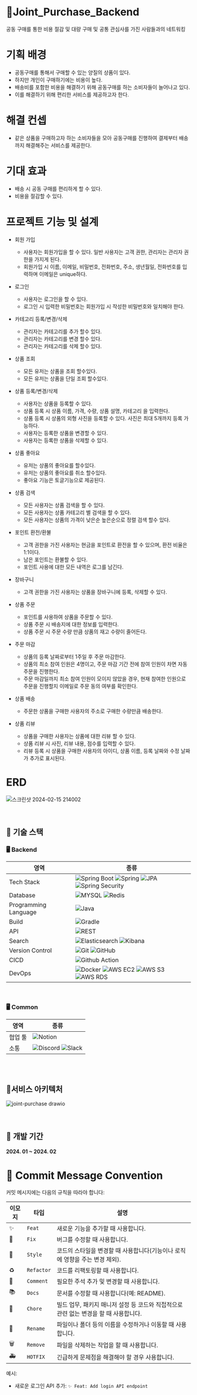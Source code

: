 # 🤝Joint_Purchase_Backend
공동 구매를 통한 비용 절감 및 대량 구매 및 공통 관심사를 가진 사람들과의 네트워킹

# 기획 배경
- 공동구매를 통해서 구매할 수 있는 양질의 상품이 있다.
- 하지만 개인이 구매하기에는 비용이 높다.
- 배송비를 포함한 비용을 해결하기 위해 공동구매를 하는 소비자들이 늘어나고 있다.
- 이를 해결하기 위해 편리한 서비스를 제공하고자 한다.

# 해결 컨셉
- 같은 상품을 구매하고자 하는 소비자들을 모아 공동구매를 진행하여 결제부터 배송까지 해결해주는 서비스를 제공한다.

# 기대 효과
- 배송 시 공동 구매를 편리하게 할 수 있다.
- 비용을 절감할 수 있다.

# 프로젝트 기능 및 설계
- 회원 가입
  - 사용자는 회원가입을 할 수 있다. 일반 사용자는 고객 권한, 관리자는 관리자 권한을 가지게 된다.
  - 회원가입 시 이름, 이메일, 비밀번호, 전화번호, 주소, 생년월일, 전화번호를 입력하며 이메일은 unique하다.

- 로그인
  - 사용자는 로그인을 할 수 있다.
  - 로그인 시 입력한 비밀번호는 회원가입 시 작성한 비밀번호와 일치해야 한다.

- 카테고리 등록/변경/삭제
  - 관리자는 카테고리를 추가 할수 있다.
  - 관리자는 카테고리를 변경 할수 있다.
  - 관리자는 카테고리를 삭제 할수 있다.
  
- 상품 조회
  - 모든 유저는 상품을 조회 할수있다.
  - 모든 유저는 상품을 단일 조회 할수있다.
  
- 상품 등록/변경/삭제
  - 사용자는 상품을 등록할 수 있다.
  - 상품 등록 시 상품 이름, 가격, 수량, 상품 설명, 카테고리 을 입력한다.
  - 상품 등록 시 상품의 외형 사진을 등록할 수 있다. 사진은 최대 5개까지 등록 가능하다.
  - 사용자는 등록한 상품을 변경할 수 있다.
  - 사용자는 등록한 상품을 삭제할 수 있다.

- 상품 좋아요
  - 유저는 상품의 좋아요를 할수있다.
  - 유저는 상품의 좋아요를 취소 할수있다.
  - 좋아요 기능은 토글기능으로 제공된다.
  
- 상품 검색
  - 모든 사용자는 상품 검색을 할 수 있다.
  - 모든 사용자는 상품 카테고리 별 검색을 할 수 있다.
  - 모든 사용자는 상품의 가격이 낮은순 높은순으로 정렬 검색 할수 있다.
 
- 포인트 환전/환불
  - 고객 권한을 가진 사용자는 현금을 포인트로 환전을 할 수 있으며, 환전 비율은 1:1이다.
  - 남은 포인트는 환불할 수 있다.
  - 포인트 사용에 대한 모든 내역은 로그를 남긴다.
 
- 장바구니
  - 고객 권한을 가진 사용자는 상품을 장바구니에 등록, 삭제할 수 있다.

- 상품 주문
  - 포인트를 사용하여 상품을 주문할 수 있다.
  - 상품 주문 시 배송지에 대한 정보를 입력한다.
  - 상품 주문 시 주문 수량 만큼 상품의 재고 수량이 줄어든다.

- 주문 마감
  - 상품의 등록 날짜로부터 1주일 후 주문 마감한다.
  - 상품의 최소 참여 인원은 4명이고, 주문 마감 기간 전에 참여 인원이 차면 자동 주문을 진행한다.
  - 주문 마감일까지 최소 참여 인원이 모이지 않았을 경우, 현재 참여한 인원으로 주문을 진행할지 이메일로 주문 동의 여부를 확인한다.

- 상품 배송
  - 주문한 상품을 구매한 사용자의 주소로 구매한 수량만큼 배송한다.

 - 상품 리뷰
   - 상품을 구매한 사용자는 상품에 대한 리뷰 할 수 있다.
   - 상품 리뷰 시 사진, 리뷰 내용, 점수를 입력할 수 있다.
   - 리뷰 등록 시 상품을 구매한 사용자의 아이디, 상품 이름, 등록 날짜와 수정 날짜가 추가로 표시된다.
 
# ERD
![스크린샷 2024-02-15 214002](https://github.com/joint-purchase/joint-purchase/assets/112931862/a6a60c25-f6b3-498d-be64-316bce56ab08)
<br><br><br>

  
## 🍪 기술 스택

### 🖥 Backend
| 영역 | 종류 |
| --- | --- |
| Tech Stack | ![Spring Boot](https://img.shields.io/badge/Spring_Boot-6DB33F?style=for-the-badge&logo=spring-boot&logoColor=white) ![Spring](https://img.shields.io/badge/Spring-6DB33F?style=for-the-badge&logo=spring&logoColor=white) ![JPA](https://img.shields.io/badge/JPA-007396?style=for-the-badge&logo=java&logoColor=white) ![Spring Security](https://img.shields.io/badge/Spring_Security-6DB33F?style=for-the-badge&logo=spring-security&logoColor=white) |
| Database | ![MYSQL](https://img.shields.io/badge/MYSQL-4479A1?style=for-the-badge&logo=mysql&logoColor=white) ![Redis](https://img.shields.io/badge/Redis-DC382D?style=for-the-badge&logo=redis&logoColor=white) |
| Programming Language | ![Java](https://img.shields.io/badge/java-007396?style=for-the-badge&logo=java&logoColor=white) |
| Build | ![Gradle](https://img.shields.io/badge/Gradle-02303A?style=for-the-badge&logo=gradle&logoColor=white) |
| API | ![REST](https://img.shields.io/badge/REST-007396?style=for-the-badge) |
| Search | ![Elasticsearch](https://img.shields.io/badge/elasticsearch-F8DC75?style=for-the-badge&logo=elasticsearch&logoColor=white) ![Kibana](https://img.shields.io/badge/Kibana-005571?style=for-the-badge&logo=kibana&logoColor=white) |
| Version Control | ![Git](https://img.shields.io/badge/Git-F05032?style=for-the-badge&logo=git&logoColor=white) ![GitHub](https://img.shields.io/badge/GitHub-100000?style=for-the-badge&logo=github&logoColor=white) |
| CICD | ![Github Action](https://img.shields.io/badge/Github_Action-2088FF?style=for-the-badge&logo=github-actions&logoColor=white) |
| DevOps | ![Docker](https://img.shields.io/badge/Docker-2496ED?style=for-the-badge&logo=docker&logoColor=white) ![AWS EC2](https://img.shields.io/badge/AWS_EC2-FF9900?style=for-the-badge&logo=amazon-aws&logoColor=white) ![AWS S3](https://img.shields.io/badge/AWS_S3-569A31?style=for-the-badge&logo=amazon-s3&logoColor=white) ![AWS RDS](https://img.shields.io/badge/AWS_RDS-527FFF?style=for-the-badge&logo=amazon-rds&logoColor=white) |


<br>

### 🖥 Common
| 영역 | 종류 |
| --- | --- |
| 협업 툴 | ![Notion](https://img.shields.io/badge/Notion-000000?style=for-the-badge&logo=notion&logoColor=white) |
| 소통 | ![Discord](https://img.shields.io/badge/Discord-7289DA?style=for-the-badge&logo=discord&logoColor=white) ![Slack](https://img.shields.io/badge/Slack-4A154B?style=for-the-badge&logo=slack&logoColor=white) |

<br>
<br>

## 📂서비스 아키텍처
![joint-purchase drawio](https://github.com/joint-purchase/joint-purchase/assets/112931862/b7699ea3-a0ab-4fca-8201-976bdc7d029d)
<br>
<br>
<br>

## 👀 개발 기간
#### 2024. 01 ~ 2024. 02

# 📄 Commit Message Convention

커밋 메시지에는 다음의 규칙을 따라야 합니다:


| 이모지 | 타입     | 설명                                                          |
| ------ | -------- | ------------------------------------------------------------- |
| ✨     | `Feat`   | 새로운 기능을 추가할 때 사용합니다.                           |
| 🐛     | `Fix`    | 버그를 수정할 때 사용합니다.                                  |
| 💄     | `Style`  | 코드의 스타일을 변경할 때 사용합니다(기능이나 로직에 영향을 주는 변경 제외). |
| ♻️     | `Refactor` | 코드를 리팩토링할 때 사용합니다.                             |
| 📝     | `Comment` | 필요한 주석 추가 및 변경할 때 사용합니다.                     |
| 📚     | `Docs`   | 문서를 수정할 때 사용합니다(예: README).                      |
| 🔨     | `Chore`  | 빌드 업무, 패키지 매니저 설정 등 코드와 직접적으로 관련 없는 변경을 할 때 사용합니다. |
| 🔧     | `Rename` | 파일이나 폴더 등의 이름을 수정하거나 이동할 때 사용합니다.    |
| 🗑️     | `Remove` | 파일을 삭제하는 작업을 할 때 사용합니다.                      |
| 🚑     | `HOTFIX` | 긴급하게 문제점을 해결해야 할 경우 사용합니다.  

예시:
- 새로운 로그인 API 추가: `✨ Feat: Add login API endpoint`
